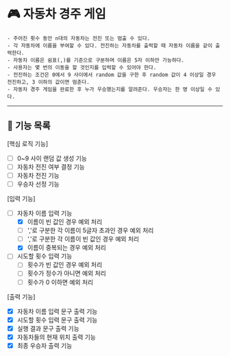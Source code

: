 # 🎮 자동차 경주 게임 

```
- 주어진 횟수 동안 n대의 자동차는 전진 또는 멈출 수 있다.
- 각 자동차에 이름을 부여할 수 있다. 전진하는 자동차를 출력할 때 자동차 이름을 같이 출력한다.
- 자동차 이름은 쉼표(,)를 기준으로 구분하며 이름은 5자 이하만 가능하다.
- 사용자는 몇 번의 이동을 할 것인지를 입력할 수 있어야 한다.
- 전진하는 조건은 0에서 9 사이에서 random 값을 구한 후 random 값이 4 이상일 경우 전진하고, 3 이하의 값이면 멈춘다.
- 자동차 경주 게임을 완료한 후 누가 우승했는지를 알려준다. 우승자는 한 명 이상일 수 있다.
```
---
## 🎯 기능 목록
[핵심 로직 기능]
- [ ] 0~9 사이 랜덤 값 생성 기능
- [ ] 자동차 전진 여부 결정 기능
- [ ] 자동차 전진 기능
- [ ] 우승자 선정 기능

[입력 기능]
- [ ] 자동차 이름 입력 기능
    - [x] 이름이 빈 값인 경우 예외 처리
    - [ ] ','로 구분한 각 이름이 5글자 초과인 경우 예외 처리
    - [ ] ','로 구분한 각 이름이 빈 값인 경우 예외 처리
    - [x] 이름이 중복되는 경우 예외 처리

- [ ] 시도할 횟수 입력 기능
    - [ ] 횟수가 빈 값인 경우 예외 처리
    - [ ] 횟수가 정수가 아니면 예외 처리
    - [ ] 횟수가 0 이하면 예외 처리

[출력 기능]
- [x] 자동차 이름 입력 문구 출력 기능
- [x] 시도할 횟수 입력 문구 출력 기능
- [x] 실행 결과 문구 출력 기능
- [x] 자동차들의 현재 위치 출력 기능
- [x] 최종 우승자 출력 기능
